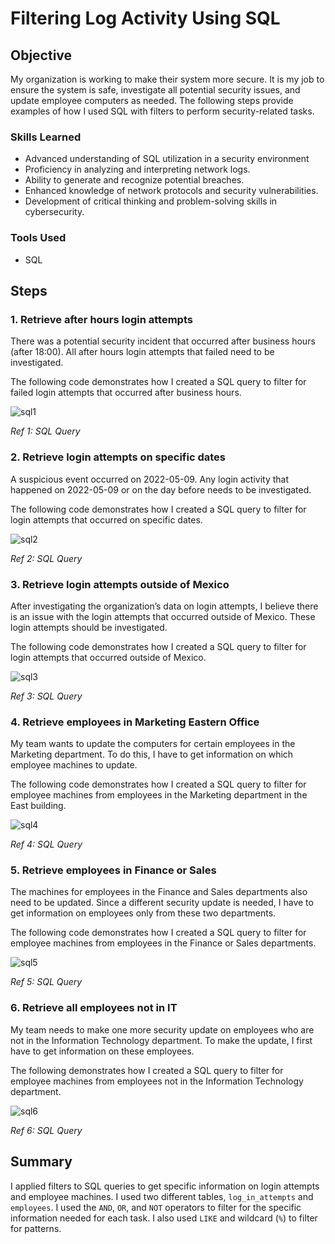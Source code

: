 # Filtering Log Activity Using SQL

## Objective
My organization is working to make their system more secure. It is my job to ensure the system is safe, investigate all potential security issues, and update employee computers as needed. The following steps provide examples of how I used SQL with filters to perform security-related tasks.

### Skills Learned
- Advanced understanding of SQL utilization in a security environment
- Proficiency in analyzing and interpreting network logs.
- Ability to generate and recognize potential breaches.
- Enhanced knowledge of network protocols and security vulnerabilities.
- Development of critical thinking and problem-solving skills in cybersecurity.

### Tools Used
- SQL 

## Steps

### 1. Retrieve after hours login attempts
There was a potential security incident that occurred after business hours (after 18:00). All after hours login attempts that failed need to be investigated.

The following code demonstrates how I created a SQL query to filter for failed login attempts that occurred after business hours.

![sql1](https://github.com/pale-bluedot/SQL-Filtering/assets/72536144/e3e16009-d44f-430a-b267-cf7747647e46)

*Ref 1: SQL Query*

### 2. Retrieve login attempts on specific dates
A suspicious event occurred on 2022-05-09. Any login activity that happened on 2022-05-09 or on the day before needs to be investigated.

The following code demonstrates how I created a SQL query to filter for login attempts that occurred on specific dates.

![sql2](https://github.com/pale-bluedot/SQL-Filtering/assets/72536144/0cca8563-5c68-4677-beed-527b0f1f8055)

*Ref 2: SQL Query*

### 3. Retrieve login attempts outside of Mexico
After investigating the organization’s data on login attempts, I believe there is an issue with the login attempts that occurred outside of Mexico. These login attempts should be investigated.

The following code demonstrates how I created a SQL query to filter for login attempts that occurred outside of Mexico. 

![sql3](https://github.com/pale-bluedot/SQL-Filtering/assets/72536144/8d3b2cd5-6329-4d0c-8e07-1f6c6f3fbb82)

*Ref 3: SQL Query*

### 4. Retrieve employees in Marketing Eastern Office
My team wants to update the computers for certain employees in the Marketing department. To do this, I have to get information on which employee machines to update.

The following code demonstrates how I created a SQL query to filter for employee machines from employees in the Marketing department in the East building.

![sql4](https://github.com/pale-bluedot/SQL-Filtering/assets/72536144/525b54d6-71c4-48f9-8e38-ec44149dfee5)

*Ref 4: SQL Query*

### 5. Retrieve employees in Finance or Sales
The machines for employees in the Finance and Sales departments also need to be updated. Since a different security update is needed, I have to get information on employees only from these two departments.

The following code demonstrates how I created a SQL query to filter for employee machines from employees in the Finance or Sales departments.

![sql5](https://github.com/pale-bluedot/SQL-Filtering/assets/72536144/bd1923fd-f63e-4d9a-a70d-e3717cc725d9)

*Ref 5: SQL Query*

### 6. Retrieve all employees not in IT
My team needs to make one more security update on employees who are not in the Information Technology department. To make the update, I first have to get information on these employees.

The following demonstrates how I created a SQL query to filter for employee machines from employees not in the  Information Technology department.

![sql6](https://github.com/pale-bluedot/SQL-Filtering/assets/72536144/f2ea7953-2bce-4f42-90d5-58069b82f3db)

*Ref 6: SQL Query*

## Summary
I applied filters to SQL queries to get specific information on login attempts and employee machines. I used two different tables, `log_in_attempts` and `employees`. I used the `AND`, `OR`, and `NOT` operators to filter for the specific information needed for each task. I also used `LIKE` and wildcard (`%`) to filter for patterns.

